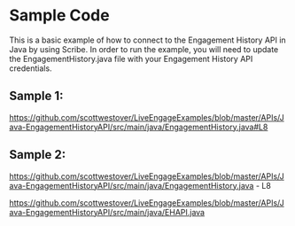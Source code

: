 # Sample Code

This is a basic example of how to connect to the Engagement History API in Java by using Scribe.
In order to run the example, you will need to update the EngagementHistory.java file with your Engagement History API credentials.

## Sample 1:

https://github.com/scottwestover/LiveEngageExamples/blob/master/APIs/Java-EngagementHistoryAPI/src/main/java/EngagementHistory.java#L8

## Sample 2:

https://github.com/scottwestover/LiveEngageExamples/blob/master/APIs/Java-EngagementHistoryAPI/src/main/java/EngagementHistory.java - L8

https://github.com/scottwestover/LiveEngageExamples/blob/master/APIs/Java-EngagementHistoryAPI/src/main/java/EHAPI.java

